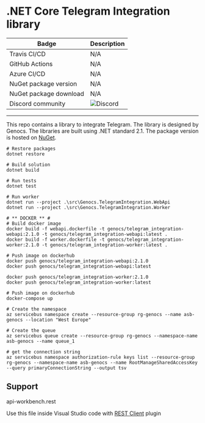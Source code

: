 # .NET Core Telegram Integration library 



| Badge                    | Description                    |
| ------------------------ | ------------------------------ |
| Travis CI/CD             | N/A                            |
| GitHub Actions           | N/A                            |
| Azure CI/CD              | N/A                            |
| NuGet package version    | N/A                            |
| NuGet package download   | N/A                            |
| Discord community        | ![Discord](https://dcbadge.vercel.app/api/shield/461057072054927361?style=flat-square)  |


----

This repo contains a library to integrate Telegram. The library is designed by Genocs.
The libraries are built using .NET standard 2.1. The package version is hosted on [NuGet](https://www.nuget.org/packages).


``` PS
# Restore packages
dotnet restore

# Build solution
dotnet build

# Run tests
dotnet test

# Run worker
dotnet run --project .\src\Genocs.TelegramIntegration.WebApi
dotnet run --project .\src\Genocs.TelegramIntegration.Worker

# ** DOCKER ** #
# Build docker image
docker build -f webapi.dockerfile -t genocs/telegram_integration-webapi:2.1.0 -t genocs/telegram_integration-webapi:latest .
docker build -f worker.dockerfile -t genocs/telegram_integration-worker:2.1.0 -t genocs/telegram_integration-worker:latest .

# Push image on dockerhub
docker push genocs/telegram_integration-webapi:2.1.0
docker push genocs/telegram_integration-webapi:latest

docker push genocs/telegram_integration-worker:2.1.0
docker push genocs/telegram_integration-worker:latest

# Push image on dockerhub
docker-compose up

```




``` PS
# Create the namespace
az servicebus namespace create --resource-group rg-genocs --name asb-genocs --location "West Europe"

# Create the queue
az servicebus queue create --resource-group rg-genocs --namespace-name asb-genocs --name queue_1

# get the connection string
az servicebus namespace authorization-rule keys list --resource-group rg-genocs --namespace-name asb-genocs --name RootManageSharedAccessKey --query primaryConnectionString --output tsv 

```


## Support

api-workbench.rest

Use this file inside Visual Studio code with [REST Client](https://marketplace.visualstudio.com/items?itemName=humao.rest-client) plugin 

